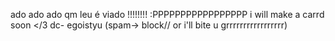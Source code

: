 ado ado ado
qm leu é viado
!!!!!!!!
:PPPPPPPPPPPPPPPPP
i will make a carrd soon </3
dc- egoistyu (spam-> block// or i'll bite u grrrrrrrrrrrrrrrrr)

